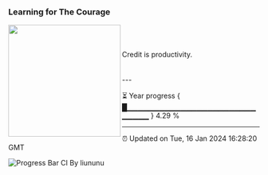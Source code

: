 ### Learning for The Courage

<img align="left" src="https://github.com/VoluntieTsai/VoluntieTsai/blob/main/Elias.png" height="225" width="auto" >  
<br/><br/><br/>
Credit is productivity.
<br/><br/><br/>
---

⏳ Year progress { █▁▁▁▁▁▁▁▁▁▁▁▁▁▁▁▁▁▁▁▁▁▁▁▁▁▁▁▁▁ } 4.29 %

---

⏰ Updated on Tue, 16 Jan 2024 16:28:20 GMT

![Progress Bar CI By liununu](https://github.com/liununu/liununu/workflows/Progress%20Bar%20CI/badge.svg)
